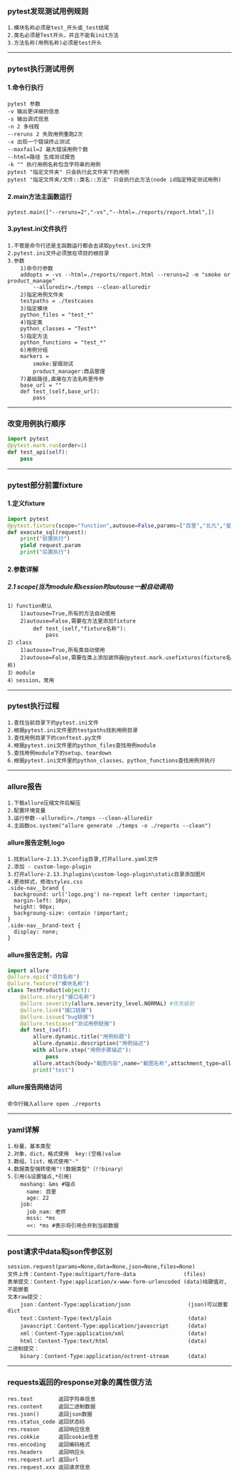 ### pytest发现测试用例规则
```
1.模块名称必须是test_开头或_test结尾
2.类名必须是Test开头，并且不能有init方法
3.方法名称(用例名称)必须是test开头
```
--- 
### pytest执行测试用例
#### 1.命令行执行
```
pytest 参数
-v 输出更详细的信息
-s 输出调式信息
-n 2 多线程
--reruns 2 失败用例重跑2次
-x 出现一个错误终止测试
--maxfail=2 最大错误用例个数
--html=路径 生成测试报告
-k "" 执行用例名称包含字符串的用例
pytest "指定文件夹" 只会执行此文件夹下的用例
pytest "指定文件夹/文件::类名::方法" 只会执行此方法(node id指定特定测试用例)
```
#### 2.main方法主函数运行

```
pytest.main(["--reruns=2","-vs","--html=./reports/report.html",])
```
#### 3.pytest.ini文件执行
```
1.不管是命令行还是主函数运行都会去读取pytest.ini文件
2.pytest.ini文件必须放在项目的根目录
3.参数
    1)命令行参数
    addopts = -vs --html=./reports/report.html --reruns=2 -m "smoke or product_manage"
        --alluredir=./temps --clean-alluredir
    2)指定用例文件夹
    testpaths = ./testcases
    3)指定模块
    python_files = "test_*"
    4)指定类
    python_classes = "Test*"
    5)指定方法
    python_functions = "test_*"
    6)用例分组
    markers = 
        smoke:冒烟测试
        product_manager:商品管理
    7)基础路径,直接在方法名称里传参
    base_url = ""
    def test_(self,base_url):
        pass
```
---
### 改变用例执行顺序
```python
import pytest
@pytest.mark.run(order=1)
def test_api(self):
    pass
```
---
### pytest部分前置fixture
#### 1.定义fixture
```python
import pytest
@pytest.fixture(scope="function",autouse=False,params=["百里","北凡","星瑶"],ids=["baili","beifan","xingyao"],name="sql")
def execute_sql(request):
    print("前置执行")
    yield request.param
    print("后置执行")
```
#### 2.参数详解
##### 2.1 scope(当为module和session时autouse一般自动调用)
    1）function默认
        1)autouse=True,所有的方法自动使用
        2)autouse=False,需要在方法里添加fixture
            def test_(self,"fixture名称"):
                pass
    2）class
        1)autouse=True,所有类自动使用
        2)autouse=False,需要在类上添加装饰器@pytest.mark.usefixtures(fixture名称)
    3）module
    4）session，常用
---
### pytest执行过程
```
1.查找当前目录下的pytest.ini文件
2.根据pytest.ini文件里的testpaths找到用例目录
3.查找用例目录下的conftest.py文件
4.根据pytest.ini文件里的python_files查找用例module
5.查找用例module下的setup、teardown
6.根据pytest.ini文件里的python_classes、python_functions查找用例并执行
```
---
### allure报告
```
1.下载allure压缩文件后解压
2.配置环境变量
3.运行参数--alluredir=./temps --clean-alluredir
4.主函数os.system("allure generate ./temps -o ./reports --clean")
```
#### allure报告定制,logo
```
1.找到allure-2.13.3\config目录,打开allure.yaml文件
2.添加 - custom-logo-plugin
3.打开allure-2.13.3\plugins\custom-logo-plugin\static目录添加图片
4.更改样式，修改styles.css
.side-nav__brand {
  background: url('logo.png') no-repeat left center !important;
  margin-left: 10px;
  height: 90px;
  backgroung-size: contain !important;
}
.side-nav__brand-text {
  display: none;
}
```
#### allure报告定制，内容
```python
import allure
@allure.epic("项目名称")
@allure.feature("模块名称")
class TestProduct(object):
    @allure.story("接口名称")
    @allure.severity(allure.severity_level.NORMAL) #优先级别
    @allure.link("接口链接")
    @allure.issue("bug链接")
    @allure.testcase("测试用例链接")
    def test_(self):
        allure.dynamic.title("用例标题")
        allure.dynamic.description("用例描述")
        with allure.step("用例步骤描述"):
            pass
        allure.attach(body="截图内容",name="截图名称",attachment_type=allure.attachment_type.PNG)
        print("test")
```
#### allure报告网络访问
```
命令行输入allure open ./reports
```
---
### yaml详解
```
1.标量，基本类型
2.对象，dict，格式使用  key:(空格)value
3.数组，list，格式使用"-"
4.数据类型强转使用"!!数据类型"（!!binary）
5.引用(&设置锚点,*引用)
    mashang: &ms #锚点
      name: 百里
      age: 22
    job:
      job_nam: 老师
      msss: *ms
      <<: *ms #表示将引用合并到当前数据
```
---
### post请求中data和json传参区别
```
session.request(params=None,data=None,json=None,files=None)
文件上传：Content-Type:multipart/form-data               (files)
表单提交：Content-Type:application/x-www-form-urlencoded (data)纯键值对,不能嵌套
文本raw提交：
    json：Content-Type:application/json                  (json)可以嵌套dict
    text：Content-Type:text/plain                        (data)
    javascript：Content-Type:application/javascript      (data)
    xml：Content-Type:application/xml                    (data)   
    html：Content-Type:text/html                         (data)   
二进制提交：
    binary：Content-Type:application/octrent-stream      (data)  
```
---
### requests返回的response对象的属性很方法
```
res.text        返回字符串信息
res.content     返回二进制数据
res.json()      返回json数据
res.status_code 返回状态码
res.reason      返回响应信息
res.cokkie      返回cookie信息
res.encoding    返回编码格式
res.headers     返回响应头
res.request.url 返回url
res.request.xxx 返回请求信息       
```